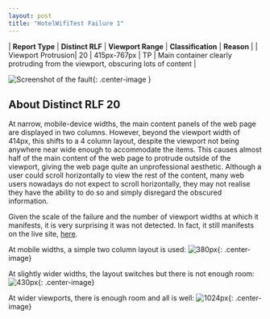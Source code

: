 ```yaml
---
layout: post
title: "HotelWifiTest Failure 1"
---
```

| **Report Type** | **Distinct RLF** | **Viewport Range** | **Classification** | **Reason** |
| Viewport Protrusion| 20 | 415px-767px | TP | Main container clearly protruding from the viewport, obscuring lots of content | 

![Screenshot of the fault](../../../assets/images/HotelWifiTest/fault1/viewportOverflowWidth591.png){: .center-image }

## About Distinct RLF 20

At narrow, mobile-device widths, the main content panels of the web page are displayed in two columns. However, beyond the viewport width of 414px, this shifts to a 4 column layout, despite the viewport not being anywhere near wide enough to accommodate the items. This causes almost half of the main content of the web page to protrude outside of the viewport, giving the web page quite an unprofessional aesthetic. Although a user could scroll horizontally to view the rest of the content, many web users nowadays do not expect to scroll horizontally, they may not realise they have the ability to do so and simply disregard the obscured information.

Given the scale of the failure and the number of viewport widths at which it manifests, it is very surprising it was not detected. In fact, it still manifests on the live site, [here](https://www.hotelwifitest.com/).

At mobile widths, a simple two column layout is used:
![380px](../../../assets/good-bad/rlf20/380.png){: .center-image}

At slightly wider widths, the layout switches but there is not enough room:
![430px](../../../assets/good-bad/rlf20/430.png){: .center-image}

At wider viewports, there is enough room and all is well:
![1024px](../../../assets/good-bad/rlf20/1024.png){: .center-image}
